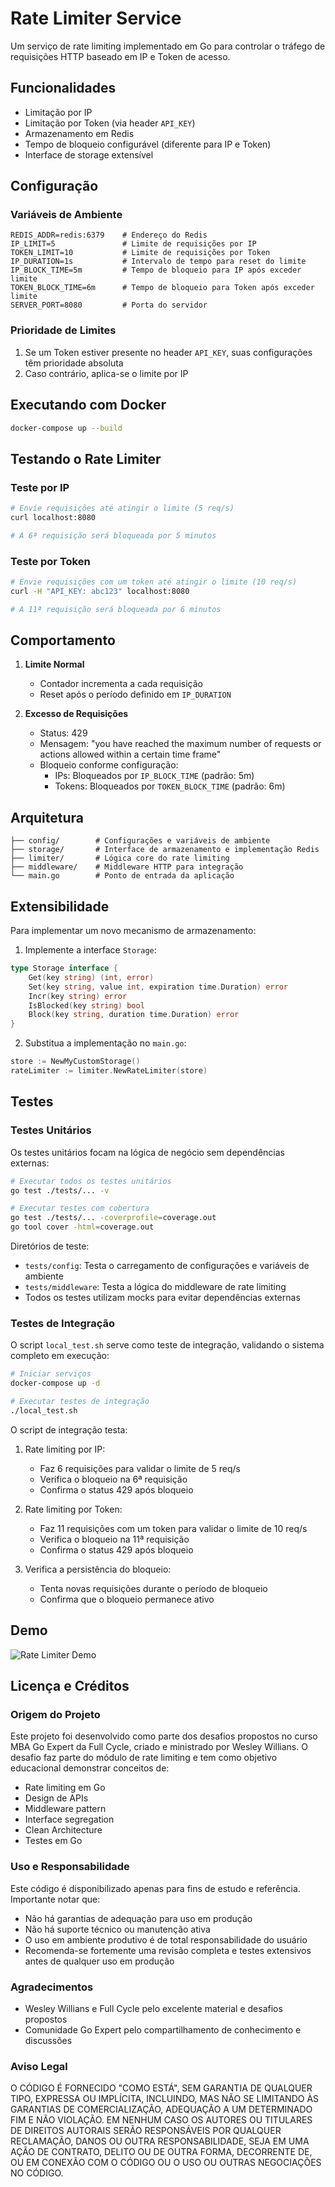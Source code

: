 # Rate Limiter Service

Um serviço de rate limiting implementado em Go para controlar o tráfego de requisições HTTP baseado em IP e Token de acesso.

## Funcionalidades

- Limitação por IP
- Limitação por Token (via header `API_KEY`)
- Armazenamento em Redis
- Tempo de bloqueio configurável (diferente para IP e Token)
- Interface de storage extensível

## Configuração

### Variáveis de Ambiente

```env
REDIS_ADDR=redis:6379    # Endereço do Redis
IP_LIMIT=5               # Limite de requisições por IP
TOKEN_LIMIT=10           # Limite de requisições por Token
IP_DURATION=1s           # Intervalo de tempo para reset do limite
IP_BLOCK_TIME=5m         # Tempo de bloqueio para IP após exceder limite
TOKEN_BLOCK_TIME=6m      # Tempo de bloqueio para Token após exceder limite
SERVER_PORT=8080         # Porta do servidor
```

### Prioridade de Limites

1. Se um Token estiver presente no header `API_KEY`, suas configurações têm prioridade absoluta
2. Caso contrário, aplica-se o limite por IP

## Executando com Docker

```bash
docker-compose up --build
```

## Testando o Rate Limiter

### Teste por IP
```bash
# Envie requisições até atingir o limite (5 req/s)
curl localhost:8080

# A 6ª requisição será bloqueada por 5 minutos
```

### Teste por Token
```bash
# Envie requisições com um token até atingir o limite (10 req/s)
curl -H "API_KEY: abc123" localhost:8080

# A 11ª requisição será bloqueada por 6 minutos
```

## Comportamento

1. **Limite Normal**
   - Contador incrementa a cada requisição
   - Reset após o período definido em `IP_DURATION`

2. **Excesso de Requisições**
   - Status: 429
   - Mensagem: "you have reached the maximum number of requests or actions allowed within a certain time frame"
   - Bloqueio conforme configuração:
      - IPs: Bloqueados por `IP_BLOCK_TIME` (padrão: 5m)
      - Tokens: Bloqueados por `TOKEN_BLOCK_TIME` (padrão: 6m)

## Arquitetura

```
├── config/        # Configurações e variáveis de ambiente
├── storage/       # Interface de armazenamento e implementação Redis
├── limiter/       # Lógica core do rate limiting
├── middleware/    # Middleware HTTP para integração
└── main.go        # Ponto de entrada da aplicação
```

## Extensibilidade

Para implementar um novo mecanismo de armazenamento:

1. Implemente a interface `Storage`:
```go
type Storage interface {
    Get(key string) (int, error)
    Set(key string, value int, expiration time.Duration) error
    Incr(key string) error
    IsBlocked(key string) bool
    Block(key string, duration time.Duration) error
}
```

2. Substitua a implementação no `main.go`:
```go
store := NewMyCustomStorage()
rateLimiter := limiter.NewRateLimiter(store)
```

## Testes

### Testes Unitários
Os testes unitários focam na lógica de negócio sem dependências externas:

```bash
# Executar todos os testes unitários
go test ./tests/... -v

# Executar testes com cobertura
go test ./tests/... -coverprofile=coverage.out
go tool cover -html=coverage.out
```

Diretórios de teste:
- `tests/config`: Testa o carregamento de configurações e variáveis de ambiente
- `tests/middleware`: Testa a lógica do middleware de rate limiting
- Todos os testes utilizam mocks para evitar dependências externas

### Testes de Integração
O script `local_test.sh` serve como teste de integração, validando o sistema completo em execução:

```bash
# Iniciar serviços
docker-compose up -d

# Executar testes de integração
./local_test.sh
```

O script de integração testa:
1. Rate limiting por IP:
    - Faz 6 requisições para validar o limite de 5 req/s
    - Verifica o bloqueio na 6ª requisição
    - Confirma o status 429 após bloqueio

2. Rate limiting por Token:
    - Faz 11 requisições com um token para validar o limite de 10 req/s
    - Verifica o bloqueio na 11ª requisição
    - Confirma o status 429 após bloqueio

3. Verifica a persistência do bloqueio:
    - Tenta novas requisições durante o período de bloqueio
    - Confirma que o bloqueio permanece ativo

## Demo

![Rate Limiter Demo](go-expert-rate-limit.gif)


## Licença e Créditos

### Origem do Projeto
Este projeto foi desenvolvido como parte dos desafios propostos no curso MBA Go Expert da Full Cycle, criado e ministrado por Wesley Willians. O desafio faz parte do módulo de rate limiting e tem como objetivo educacional demonstrar conceitos de:
- Rate limiting em Go
- Design de APIs
- Middleware pattern
- Interface segregation
- Clean Architecture
- Testes em Go

### Uso e Responsabilidade
Este código é disponibilizado apenas para fins de estudo e referência. Importante notar que:

- Não há garantias de adequação para uso em produção
- Não há suporte técnico ou manutenção ativa
- O uso em ambiente produtivo é de total responsabilidade do usuário
- Recomenda-se fortemente uma revisão completa e testes extensivos antes de qualquer uso em produção

### Agradecimentos
- Wesley Willians e Full Cycle pelo excelente material e desafios propostos
- Comunidade Go Expert pelo compartilhamento de conhecimento e discussões

### Aviso Legal
O CÓDIGO É FORNECIDO "COMO ESTÁ", SEM GARANTIA DE QUALQUER TIPO, EXPRESSA OU IMPLÍCITA, INCLUINDO, MAS NÃO SE LIMITANDO ÀS GARANTIAS DE COMERCIALIZAÇÃO, ADEQUAÇÃO A UM DETERMINADO FIM E NÃO VIOLAÇÃO. EM NENHUM CASO OS AUTORES OU TITULARES DE DIREITOS AUTORAIS SERÃO RESPONSÁVEIS POR QUALQUER RECLAMAÇÃO, DANOS OU OUTRA RESPONSABILIDADE, SEJA EM UMA AÇÃO DE CONTRATO, DELITO OU DE OUTRA FORMA, DECORRENTE DE, OU EM CONEXÃO COM O CÓDIGO OU O USO OU OUTRAS NEGOCIAÇÕES NO CÓDIGO.